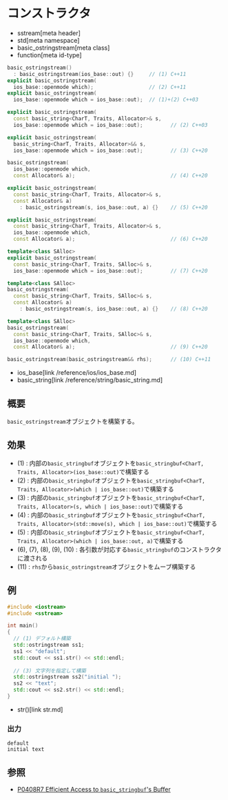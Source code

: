 # コンストラクタ
* sstream[meta header]
* std[meta namespace]
* basic_ostringstream[meta class]
* function[meta id-type]

```cpp
basic_ostringstream()
  : basic_ostringstream(ios_base::out) {}     // (1) C++11
explicit basic_ostringstream(
  ios_base::openmode which);                  // (2) C++11
explicit basic_ostringstream(
  ios_base::openmode which = ios_base::out);  // (1)+(2) C++03

explicit basic_ostringstream(
  const basic_string<CharT, Traits, Allocator>& s,
  ios_base::openmode which = ios_base::out);         // (2) C++03

explicit basic_ostringstream(
  basic_string<CharT, Traits, Allocator>&& s,
  ios_base::openmode which = ios_base::out);         // (3) C++20

basic_ostringstream(
  ios_base::openmode which,
  const Allocator& a);                               // (4) C++20

explicit basic_ostringstream(
  const basic_string<CharT, Traits, Allocator>& s,
  const Allocator& a)
    : basic_ostringstream(s, ios_base::out, a) {}    // (5) C++20

explicit basic_ostringstream(
  const basic_string<CharT, Traits, Allocator>& s,
  ios_base::openmode which,
  const Allocator& a);                               // (6) C++20

template<class SAlloc>
explicit basic_ostringstream(
  const basic_string<CharT, Traits, SAlloc>& s,
  ios_base::openmode which = ios_base::out);         // (7) C++20

template<class SAlloc>
basic_ostringstream(
  const basic_string<CharT, Traits, SAlloc>& s,
  const Allocator& a)
    : basic_ostringstream(s, ios_base::out, a) {}    // (8) C++20

template<class SAlloc>
basic_ostringstream(
  const basic_string<CharT, Traits, SAlloc>& s,
  ios_base::openmode which,
  const Allocator& a);                               // (9) C++20

basic_ostringstream(basic_ostringstream&& rhs);      // (10) C++11
```
* ios_base[link /reference/ios/ios_base.md]
* basic_string[link /reference/string/basic_string.md]

## 概要
`basic_ostringstream`オブジェクトを構築する。

## 効果
- (1) : 内部の`basic_stringbuf`オブジェクトを`basic_stringbuf<CharT, Traits, Allocator>(ios_base::out)`で構築する
- (2) : 内部の`basic_stringbuf`オブジェクトを`basic_stringbuf<CharT, Traits, Allocator>(which | ios_base::out)`で構築する
- (3) : 内部の`basic_stringbuf`オブジェクトを`basic_stringbuf<CharT, Traits, Allocator>(s, which | ios_base::out)`で構築する
- (4) : 内部の`basic_stringbuf`オブジェクトを`basic_stringbuf<CharT, Traits, Allocator>(std::move(s), which | ios_base::out)`で構築する
- (5) : 内部の`basic_stringbuf`オブジェクトを`basic_stringbuf<CharT, Traits, Allocator>(which | ios_base::out, a)`で構築する
- (6), (7), (8), (9), (10) : 各引数が対応する`basic_stringbuf`のコンストラクタに渡される
- (11) : `rhs`から`basic_ostringstream`オブジェクトをムーブ構築する


## 例
```cpp example
#include <iostream>
#include <sstream>

int main()
{
  // (1) デフォルト構築
  std::ostringstream ss1;
  ss1 << "default";
  std::cout << ss1.str() << std::endl;
  
  // (3) 文字列を指定して構築
  std::ostringstream ss2("initial ");
  ss2 << "text";
  std::cout << ss2.str() << std::endl;
}
```
* str()[link str.md]

### 出力
```
default
initial text
```

## 参照
- [P0408R7 Efficient Access to `basic_stringbuf`'s Buffer](https://www.open-std.org/jtc1/sc22/wg21/docs/papers/2019/p0408r7.pdf)